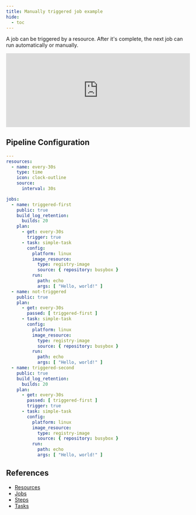 ```yaml
---
title: Manually triggered job example
hide:
  - toc
---
```


A job can be triggered by a resource. After it's complete, the next job can run automatically or manually.

<div>
  <div style="position:relative;padding-top:40%;">
    <iframe src="https://ci.concourse-ci.org/teams/examples/pipelines/manual-trigger" allowfullscreen
      style="position:absolute;top:0;left:0;width:100%;height:100%;border:0"></iframe>
  </div>
</div>

## Pipeline Configuration

```yaml
---
resources:
  - name: every-30s
    type: time
    icon: clock-outline
    source:
      interval: 30s

jobs:
  - name: triggered-first
    public: true
    build_log_retention:
      builds: 20
    plan:
      - get: every-30s
        trigger: true
      - task: simple-task
        config:
          platform: linux
          image_resource:
            type: registry-image
            source: { repository: busybox }
          run:
            path: echo
            args: [ "Hello, world!" ]
  - name: not-triggered
    public: true
    plan:
      - get: every-30s
        passed: [ triggered-first ]
      - task: simple-task
        config:
          platform: linux
          image_resource:
            type: registry-image
            source: { repository: busybox }
          run:
            path: echo
            args: [ "Hello, world!" ]
  - name: triggered-second
    public: true
    build_log_retention:
      builds: 20
    plan:
      - get: every-30s
        passed: [ triggered-first ]
        trigger: true
      - task: simple-task
        config:
          platform: linux
          image_resource:
            type: registry-image
            source: { repository: busybox }
          run:
            path: echo
            args: [ "Hello, world!" ]
```

## References

* [Resources](https://concourse-ci.org/resources.html)
* [Jobs](https://concourse-ci.org/jobs.html)
* [Steps](https://concourse-ci.org/steps.html)
* [Tasks](https://concourse-ci.org/tasks.html)